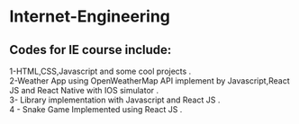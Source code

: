 # Internet-Engineering
## Codes for IE course include: 
1-HTML,CSS,Javascript and some cool projects .<br/>
2-Weather App using OpenWeatherMap API implement by Javascript,React JS and React Native with IOS simulator .<br/>
3- Library implementation with Javascript and React JS .<br/>
4 - Snake Game Implemented using React JS . <br/>
 
